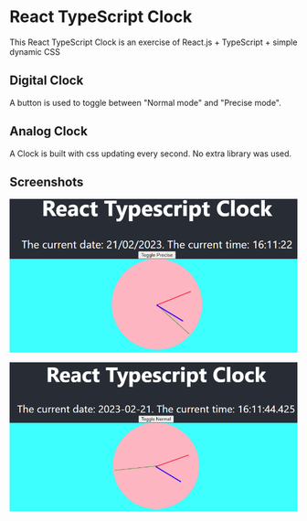 # React TypeScript Clock

This React TypeScript Clock is an exercise of React.js + TypeScript + simple dynamic CSS

## Digital Clock

A button is used to toggle between "Normal mode" and "Precise mode".  

## Analog Clock

A Clock is built with css updating every second. No extra library was used.  

## Screenshots

![normal clock](./screenshots/normal-clock.png)
  
![precise clock](./screenshots/precise-clock.png)